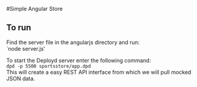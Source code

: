 #Simple Angular Store
## To run
Find the server file in the angularjs directory and run:  
`node server.js'  

To start the Deployd server enter the following command:  
`dpd -p 5500 sportsstore/app.dpd`  
This will create a easy REST API  interface from which we will pull mocked JSON data.